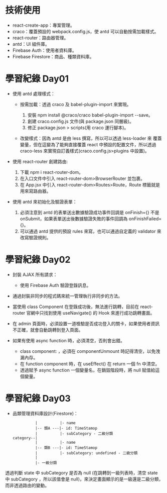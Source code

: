 # 技術使用

- react-create-app：專案管理。
- craco：覆蓋預設的 webpack.config.js，使 antd 可以自動按需加載樣式。
- react-router：路由器管理。
- antd：UI 組件庫。
- Firebase Auth：使用者資料庫。
- Firebase Firestore：商品、種類資料庫。

# 學習紀錄 Day01

- 使用 antd 處理樣式：

  - 按需加載：透過 craco 及 babel-plugin-import 來實現。

    1. 安裝 npm install @craco/craco babel-plugin-import --save。
    2. 創建 craco.config.js 文件(與 package.json 同層級)。
    3. 修正 package.json > scripts(用 craco 運行腳本)。

  - 改變樣式：因為 antd 是由 less 撰寫，所以可以透過 less-loader 來 覆蓋變量，但在這變為了能夠直接覆蓋 react 中預設的配置文件，所以透過 craco-less 來實現自訂義樣式(craco.config.js>plugins 中設置)。

- 使用 react-router 創建路由:

  1. 下載 npm i react-router-dom。
  2. 在入口文件中引入 react-router-dom>BrowserRouter 並包裹<App />。
  3. 在 App.jsx 中引入 react-router-dom>Routes>Route，Route 標籤就是用來寫路由器。

- 使用 antd 來初始化及驗證表單：
  1. 必須注意到 antd 的表單送出數據驗證成功事件回調是 onFinish={} 不是 onSubmit，如果表單送出後數據驗證失敗的事件回調為 onFinishFailed={}。
  2. 可以通過 antd 提供的預設 rules 來寫，也可以通過自定義的 validator 來改寫驗證規則。

# 學習紀錄 Day02

- 封裝 AJAX 所有請求：

  - 使用 Firebase Auth 驗證登錄訊息。

- 通過封裝非同步的程式碼來統一管理執行非同步的方法。

- 當使用 class Component 在登錄成功後，無法進行跳轉，目前在 react-router 官網中只找到使用 useNavigate() 的 Hook 來進行成功跳轉畫面。

- 在 admin 頁面時，必須設置一道檢驗是否成功登入的關卡，如果使用者資訊不正確，就會自動跳轉到登入頁面。

- 如果有使用 async function 時，必須清空，否則會出錯。
  - class component: ，必須在 componentUnmount 時記得清空，以免洩漏內存。
  - 在 function component 時，在 useEffect() 在 return 一個 fn 中清空。
  - 透過賦予 async function 一個變量名，在銷毀階段時，將 null 賦值給這個變量。

# 學習紀錄 Day03

- 品類管理資料庫設計(Firestore)：
  ```
            |          |- name
            |-- 類A ---|- id: TimeStamop
            |          |- subCategory - 二級分類
  category--|
            |          |- name
            |-- 類B ---|- id: TimeStamop
            |          |- subCategory: undefined - 二級分類
            |
            |- 一級分類
  ```

透過判斷 state 中 subCategory 是否為 null (在跳轉到一級列表時，清空 state 中 subCategory ，所以該值會是 null)，來決定畫面顯示的是一級還是二級分類，而非透過路由的變動。
